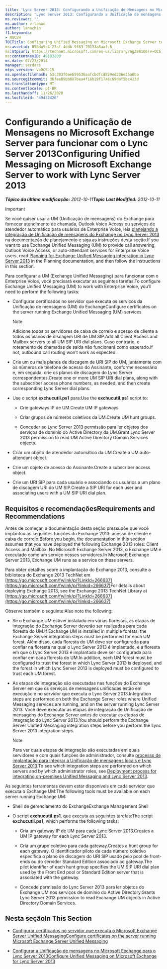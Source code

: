 ```yaml
---
title: 'Lync Server 2013: Configurando a Unificação de Mensagens no Microsoft Exchange Server para funcionar com o Lync Server'
description: 'Lync Server 2013: Configurando a Unificação de mensagens no Microsoft Exchange Server para funcionar com o Lync Server.'
ms.reviewer: ''
ms.author: v-lanac
author: lanachin
f1.keywords:
- NOCSH
TOCTitle: Configuring Unified Messaging on Microsoft Exchange Server to work with Lync Server 2013
ms:assetid: 058da9c4-23af-4ddb-9f63-70133a8aafc6
ms:mtpsurl: https://technet.microsoft.com/en-us/library/Gg398106(v=OCS.15)
ms:contentKeyID: 48183289
ms.date: 07/23/2014
manager: serdars
mtps_version: v=OCS.15
ms.openlocfilehash: 53c303f0ae659536aafcbdfcd829ed236e35a0ba
ms.sourcegitcommit: 36fee89bb887bea4f18b19f17a8c69daf5bc423d
ms.translationtype: MT
ms.contentlocale: pt-BR
ms.lasthandoff: 11/26/2020
ms.locfileid: "49432426"
---
```

# <a name="configuring-unified-messaging-on-microsoft-exchange-server-to-work-with-lync-server-2013"></a><span data-ttu-id="21d6f-103">Configurando a Unificação de Mensagens no Microsoft Exchange Server para funcionar com o Lync Server 2013</span><span class="sxs-lookup"><span data-stu-id="21d6f-103">Configuring Unified Messaging on Microsoft Exchange Server to work with Lync Server 2013</span></span>

<div data-xmlns="http://www.w3.org/1999/xhtml">

<div class="topic" data-xmlns="http://www.w3.org/1999/xhtml" data-msxsl="urn:schemas-microsoft-com:xslt" data-cs="https://msdn.microsoft.com/">

<div data-asp="https://msdn2.microsoft.com/asp">



</div>

<div id="mainSection">

<div id="mainBody"><span data-ttu-id="21d6f-104">

<span> </span></span><span class="sxs-lookup"><span data-stu-id="21d6f-104">

<span> </span></span></span>

<span data-ttu-id="21d6f-105">_**Tópico da última modificação:** 2012-10-11_</span><span class="sxs-lookup"><span data-stu-id="21d6f-105">_**Topic Last Modified:** 2012-10-11_</span></span>

<div>


> [!IMPORTANT]  
> <span data-ttu-id="21d6f-106">Se você quiser usar a UM (Unificação de mensagens) do Exchange para fornecer atendimento de chamada, Outlook Voice Access ou serviços de atendedor automático para usuários de Enterprise Voice, leia <A href="lync-server-2013-planning-for-exchange-unified-messaging-integration.md">planejando a integração de Unificação de mensagens do Exchange no Lync Server 2013</A> na documentação de planejamento e siga as instruções desta seção.</span><span class="sxs-lookup"><span data-stu-id="21d6f-106">If you want to use Exchange Unified Messaging (UM) to provide call answering, Outlook Voice Access, or auto-attendant services for Enterprise Voice users, read <A href="lync-server-2013-planning-for-exchange-unified-messaging-integration.md">Planning for Exchange Unified Messaging integration in Lync Server 2013</A> in the Planning documentation, and then follow the instructions in this section.</span></span>



</div>

<span data-ttu-id="21d6f-107">Para configurar a UM (Exchange Unified Messaging) para funcionar com o Enterprise Voice, você precisará executar as seguintes tarefas:</span><span class="sxs-lookup"><span data-stu-id="21d6f-107">To configure Exchange Unified Messaging (UM) to work with Enterprise Voice, you’ll need to perform the following tasks:</span></span>

  - <span data-ttu-id="21d6f-108">Configurar certificados no servidor que executa os serviços da Unificação de mensagens (UM) do Exchange</span><span class="sxs-lookup"><span data-stu-id="21d6f-108">Configure certificates on the server running Exchange Unified Messaging (UM) services</span></span>
    
    <div>
    

    > [!NOTE]  
    > <span data-ttu-id="21d6f-109">Adicione todos os servidores de caixa de correio e acesso de cliente a todos os planos de discagem URI de UM SIP.</span><span class="sxs-lookup"><span data-stu-id="21d6f-109">Add all Client Access and Mailbox servers to all UM SIP URI dial plans.</span></span> <span data-ttu-id="21d6f-110">Caso contrário, o roteamento de chamadas de saída não funcionará como esperado.</span><span class="sxs-lookup"><span data-stu-id="21d6f-110">If not, outbound call routing won’t work as expected.</span></span>

    
    </div>

  - <span data-ttu-id="21d6f-111">Crie um ou mais planos de discagem de URI SIP do UM, juntamente com os números de telefone de acesso do Assinante, conforme necessário e, em seguida, crie os planos de discagem do Lync Server correspondentes.</span><span class="sxs-lookup"><span data-stu-id="21d6f-111">Create one or more UM SIP URI dial plans, along with the subscriber access phone numbers, as needed, and then create corresponding Lync Server dial plans.</span></span>

  - <span data-ttu-id="21d6f-112">Use o script **exchucutil.ps1** para:</span><span class="sxs-lookup"><span data-stu-id="21d6f-112">Use the **exchucutil.ps1** script to:</span></span>
    
      - <span data-ttu-id="21d6f-113">Crie gateways IP de UM.</span><span class="sxs-lookup"><span data-stu-id="21d6f-113">Create UM IP gateways.</span></span>
    
      - <span data-ttu-id="21d6f-114">Criar grupos de números coletivos da UM.</span><span class="sxs-lookup"><span data-stu-id="21d6f-114">Create UM hunt groups.</span></span>
    
      - <span data-ttu-id="21d6f-115">Conceder ao Lync Server 2013 permissão para ler objetos dos serviços de domínio do Active Directory da UM.</span><span class="sxs-lookup"><span data-stu-id="21d6f-115">Grant Lync Server 2013 permission to read UM Active Directory Domain Services objects.</span></span>

  - <span data-ttu-id="21d6f-116">Criar um objeto de atendedor automático da UM.</span><span class="sxs-lookup"><span data-stu-id="21d6f-116">Create a UM auto-attendant object.</span></span>

  - <span data-ttu-id="21d6f-117">Crie um objeto de acesso do Assinante.</span><span class="sxs-lookup"><span data-stu-id="21d6f-117">Create a subscriber access object.</span></span>

  - <span data-ttu-id="21d6f-118">Crie um URI SIP para cada usuário e associando os usuários a um plano de discagem URI do UM SIP.</span><span class="sxs-lookup"><span data-stu-id="21d6f-118">Create a SIP URI for each user and associating users with a UM SIP URI dial plan.</span></span>

<div>

## <a name="requirements-and-recommendations"></a><span data-ttu-id="21d6f-119">Requisitos e recomendações</span><span class="sxs-lookup"><span data-stu-id="21d6f-119">Requirements and Recommendations</span></span>

<span data-ttu-id="21d6f-120">Antes de começar, a documentação desta seção pressupõe que você implantou as seguintes funções do Exchange 2013: acesso de cliente e caixa de correio.</span><span class="sxs-lookup"><span data-stu-id="21d6f-120">Before you begin, the documentation in this section assumes that you have deployed the following Exchange 2013 roles: Client Access and Mailbox.</span></span> <span data-ttu-id="21d6f-121">No Microsoft Exchange Server 2013, o Exchange UM é executado como um serviço nesses servidores.</span><span class="sxs-lookup"><span data-stu-id="21d6f-121">In Microsoft Exchange Server 2013, Exchange UM runs as a service on these servers.</span></span>

<span data-ttu-id="21d6f-122">Para obter detalhes sobre a implantação do Exchange 2013, consulte a biblioteca do Exchange 2013 TechNet em [https://go.microsoft.com/fwlink/p/?LinkId=266637](https://go.microsoft.com/fwlink/p/?linkid=266637)</span><span class="sxs-lookup"><span data-stu-id="21d6f-122">For details about deploying Exchange 2013, see the Exchange 2013 TechNet Library at [https://go.microsoft.com/fwlink/p/?LinkId=266637](https://go.microsoft.com/fwlink/p/?linkid=266637)</span></span>

<span data-ttu-id="21d6f-123">Observe também o seguinte:</span><span class="sxs-lookup"><span data-stu-id="21d6f-123">Also note the following:</span></span>

  - <span data-ttu-id="21d6f-124">Se o Exchange UM estiver instalado em várias florestas, as etapas de integração do Exchange Server deverão ser realizadas para cada floresta do UM.</span><span class="sxs-lookup"><span data-stu-id="21d6f-124">If Exchange UM is installed in multiple forests, the Exchange Server integration steps must be performed for each UM forest.</span></span> <span data-ttu-id="21d6f-125">Além disso, cada floresta do UM deve ser configurada para confiar na floresta na qual o Lync Server 2013 é implantado, e a floresta em que o Lync Server 2013 é implantado deve ser configurada para confiar em cada floresta do UM.</span><span class="sxs-lookup"><span data-stu-id="21d6f-125">In addition, each UM forest must be configured to trust the forest in which Lync Server 2013 is deployed, and the forest in which Lync Server 2013 is deployed must be configured to trust each UM forest.</span></span>

  - <span data-ttu-id="21d6f-126">As etapas de integração são executadas nas funções do Exchange Server em que os serviços de mensagens unificadas estão em execução e no servidor que executa o Lync Server 2013.</span><span class="sxs-lookup"><span data-stu-id="21d6f-126">Integration steps are performed on both the Exchange Server roles where Unified Messaging services are running, and on the server running Lync Server 2013.</span></span> <span data-ttu-id="21d6f-127">Você deve executar as etapas de integração de Unificação de mensagens do Exchange Server antes de executar as etapas de integração do Lync Server 2013.</span><span class="sxs-lookup"><span data-stu-id="21d6f-127">You should perform the Exchange Server Unified Messaging integration steps before you perform the Lync Server 2013 integration steps.</span></span>
    
    <div>
    

    > [!NOTE]  
    > <span data-ttu-id="21d6f-128">Para ver quais etapas de integração são executadas em quais servidores e com quais funções de administrador, consulte <A href="lync-server-2013-deployment-process-for-integrating-on-premises-unified-messaging.md">processo de implantação para integrar a Unificação de mensagens locais e Lync Server 2013</A>.</span><span class="sxs-lookup"><span data-stu-id="21d6f-128">To see which integration steps are performed on which servers and by which administrator roles, see <A href="lync-server-2013-deployment-process-for-integrating-on-premises-unified-messaging.md">Deployment process for integrating on-premises Unified Messaging and Lync Server 2013</A>.</span></span>

    
    </div>

<span data-ttu-id="21d6f-129">As seguintes ferramentas devem estar disponíveis em cada servidor que executa o Exchange UM:</span><span class="sxs-lookup"><span data-stu-id="21d6f-129">The following tools must be available on each server running Exchange UM:</span></span>

  - <span data-ttu-id="21d6f-130">Shell de gerenciamento do Exchange</span><span class="sxs-lookup"><span data-stu-id="21d6f-130">Exchange Management Shell</span></span>

  - <span data-ttu-id="21d6f-131">O script **exchucutil.ps1**, que executa as seguintes tarefas:</span><span class="sxs-lookup"><span data-stu-id="21d6f-131">The script **exchucutil.ps1**, which performs the following tasks:</span></span>
    
      - <span data-ttu-id="21d6f-132">Cria um gateway IP de UM para cada Lync Server 2013.</span><span class="sxs-lookup"><span data-stu-id="21d6f-132">Creates a UM IP gateway for each Lync Server 2013.</span></span>
    
      - <span data-ttu-id="21d6f-133">Cria um grupo coletivo para cada gateway.</span><span class="sxs-lookup"><span data-stu-id="21d6f-133">Creates a hunt group for each gateway.</span></span> <span data-ttu-id="21d6f-134">O identificador piloto de cada número coletivo especifica o plano de discagem do URI SIP usado pelo pool de front-ends ou do servidor Standard Edition associado ao gateway.</span><span class="sxs-lookup"><span data-stu-id="21d6f-134">The pilot identifier of each hunt group specifies the UM SIP URI dial plan used by the Front End pool or Standard Edition server that is associated with the gateway.</span></span>
    
      - <span data-ttu-id="21d6f-135">Concede permissão do Lync Server 2013 para ler objetos do Exchange UM nos serviços de domínio do Active Directory.</span><span class="sxs-lookup"><span data-stu-id="21d6f-135">Grants Lync Server 2013 permission to read Exchange UM objects in Active Directory Domain Services.</span></span>

</div>

<div>

## <a name="in-this-section"></a><span data-ttu-id="21d6f-136">Nesta seção</span><span class="sxs-lookup"><span data-stu-id="21d6f-136">In This Section</span></span>

  - [<span data-ttu-id="21d6f-137">Configurar certificados no servidor que executa o Microsoft Exchange Server Unified Messaging</span><span class="sxs-lookup"><span data-stu-id="21d6f-137">Configure certificates on the server running Microsoft Exchange Server Unified Messaging</span></span>](lync-server-2013-configure-certificates-on-the-server-running-microsoft-exchange-server-unified-messaging.md)

  - [<span data-ttu-id="21d6f-138">Configurar a Unificação de mensagens no Microsoft Exchange para o Lync Server 2013</span><span class="sxs-lookup"><span data-stu-id="21d6f-138">Configure Unified Messaging on Microsoft Exchange for Lync Server 2013</span></span>](lync-server-2013-configure-unified-messaging-on-microsoft-exchange.md)

<span data-ttu-id="21d6f-139"></div>

</div>

<span> </span>

</div>

</div>

</span><span class="sxs-lookup"><span data-stu-id="21d6f-139"></div>

</div>

<span> </span>

</div>

</div>

</span></span></div>

